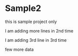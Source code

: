 # Sample2
this is sample project only

I am adding more lines in 2nd time 

I am adding 3rd line in 3rd time 

few more data
